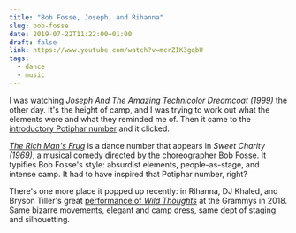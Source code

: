 ```yaml
---
title: "Bob Fosse, Joseph, and Rihanna"
slug: bob-fosse
date: 2019-07-22T11:22:00+01:00
draft: false
link: https://www.youtube.com/watch?v=mcrZIK3gqbU
tags:
  - dance
  - music
---
```


I was watching _Joseph And The Amazing Technicolor Dreamcoat (1999)_ the other day. It's the height of camp, and I was trying to work out what the elements were and what they reminded me of. Then it came to the [introductory Potiphar number](https://www.youtube.com/watch?v=8SyC04sdbBs) and it clicked.

[_The Rich Man's Frug_](https://www.youtube.com/watch?v=mcrZIK3gqbU) is a dance number that appears in _Sweet Charity (1969)_, a musical comedy directed by the choreographer Bob Fosse. It typifies Bob Fosse's style: absurdist elements, people-as-stage, and intense camp. It had to have inspired that Potiphar number, right?

There's one more place it popped up recently: in Rihanna, DJ Khaled, and Bryson Tiller's great [performance of _Wild Thoughts_](https://www.dailymotion.com/video/x6dwcoj) at the Grammys in 2018. Same bizarre movements, elegant and camp dress, same dept of staging and silhouetting.
